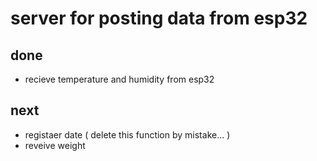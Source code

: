 # server for posting data from esp32

## done
* recieve temperature and humidity from esp32

## next
* registaer date ( delete this function by mistake... )
* reveive weight


